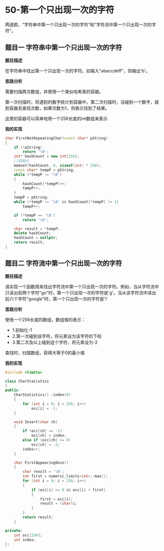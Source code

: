 # 50-第一个只出现一次的字符

两道题，“字符串中第一个只出现一次的字符”和“字符流中第一个只出现一次的字符”。

## 题目一 字符串中第一个只出现一次的字符

**题目描述**

在字符串中找出第一个只出现一次的字符。如输入"abaccdeff"，则输出'b'。

**思路分析**

需要扫描两次数组，并使用一个类似哈希表的容器。

第一次扫描时，将遇到的数字统计到容器中，第二次扫描时，没碰到一个数字，就到容器去查找次数，如果次数为1，则表示找到了结果。

这里的容器可以简单地用一个256长度的int数组来表示

**我的实现**

```c++
char FirstNotRepeatingChar(const char* pString)
{
	if (!pString)
		return '\0';
	int* hashCount = new int[256];
    //初始化
	memset(hashCount, 0, sizeof(int) * 256);
	const char* tempP = pString;
	while (*tempP != '\0')
	{
		hashCount[*tempP]++;
		tempP++;
	}
	tempP = pString;
	while (*tempP != '\0' && hashCount[*tempP] != 1)
		tempP++;

	if (*tempP == '\0')
		return '\0';

	char result = *tempP;
	delete hashCount;
	hashCount = nullptr;
	return result;
}
```

## 题目二 字符流中第一个只出现一次的字符

**题目描述**

请实现一个函数用来找出字符流中第一个只出现一次的字符。例如，当从字符流中只读出前两个字符"go"时，第一个只出现一次的字符是'g'。当从该字符流中读出前六个字符"google"时，第一个只出现一次的字符是'l'

**思路分析**

使用一个256长度的数组，数组值的表示：

- 1.初始化-1
- 2.第一次碰到该字符，将元素设为该字符的下标
- 3.第二次及以上碰到这个字符，将元素设为-2

查找时，扫描数组，获得大等于0的最小值

**我的实现**

```c++
#include <limits> 

class CharStatistics
{
public:
	CharStatistics() :index(0)
	{
		for (int i = 0; i < 256; i++)
			occ[i] = -1;
	}

	void Insert(char ch)
	{
		if (occ[ch] == -1)
			occ[ch] = index;
		else if (occ[ch] >= 0)
			occ[ch] = -2;
		index++;
	}

	char FirstAppearingOnce()
	{
		char result = '\0';
		int first = numeric_limits<int>::max();
		for (int i = 0; i < 256; i++)
		{
			if (occ[i] >= 0 && occ[i] < first)
			{
				first = occ[i];
				result = (char)i;
			}
		}
		return result;
	}

private:
	int occ[256];
	int index;
};
```

